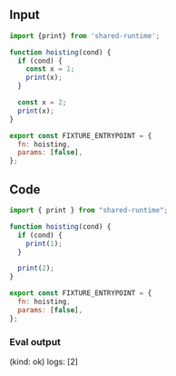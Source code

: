 
## Input

```javascript
import {print} from 'shared-runtime';

function hoisting(cond) {
  if (cond) {
    const x = 1;
    print(x);
  }

  const x = 2;
  print(x);
}

export const FIXTURE_ENTRYPOINT = {
  fn: hoisting,
  params: [false],
};

```

## Code

```javascript
import { print } from "shared-runtime";

function hoisting(cond) {
  if (cond) {
    print(1);
  }

  print(2);
}

export const FIXTURE_ENTRYPOINT = {
  fn: hoisting,
  params: [false],
};

```
      
### Eval output
(kind: ok) 
logs: [2]
